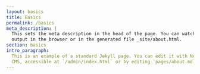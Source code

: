 ```yaml
---
layout: basics
title: Basics
permalink: /basics
meta_description: |
  This sets the meta description in the head of the page. You can watch the 
  output in the browser or in the generated file _site/about.html.
section: basics
intro_paragraph:
  This is an example of a standard Jekyll page. You can edit it with Netlify
  CMS, accessible at `/admin/index.html` or by editing `pages/about.md` in a text editor.
---
```


